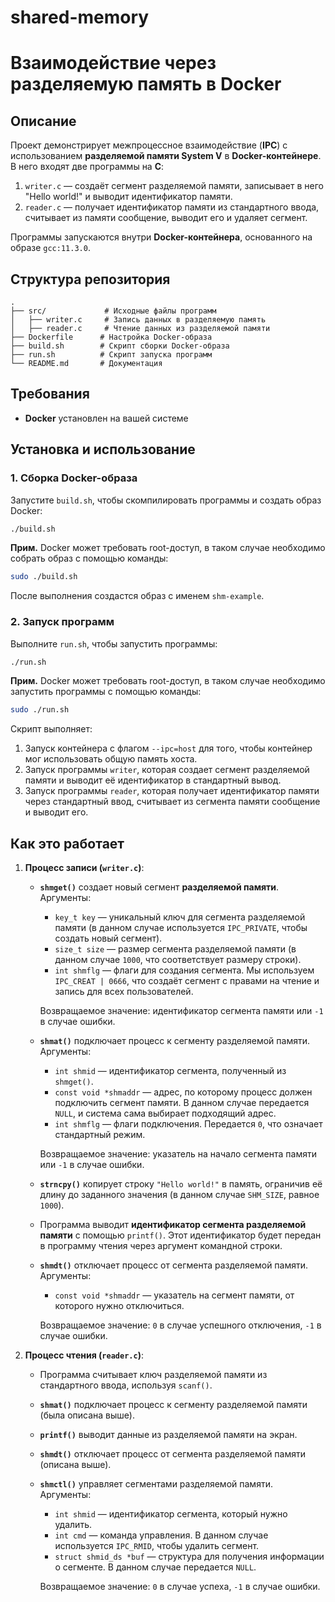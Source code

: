 # shared-memory
# Взаимодействие через разделяемую память в Docker

## Описание
Проект демонстрирует межпроцессное взаимодействие (**IPC**) с использованием **разделяемой памяти System V** в **Docker-контейнере**. В него входят две программы на **C**:

1. `writer.c` — создаёт сегмент разделяемой памяти, записывает в него "Hello world!" и выводит идентификатор памяти.
2. `reader.c` — получает идентификатор памяти из стандартного ввода, считывает из памяти сообщение, выводит его и удаляет сегмент.

Программы запускаются внутри **Docker-контейнера**, основанного на образе `gcc:11.3.0`.

## Структура репозитория
```
.
├── src/             # Исходные файлы программ
│   ├── writer.c     # Запись данных в разделяемую память
│   ├── reader.c     # Чтение данных из разделяемой памяти
├── Dockerfile      # Настройка Docker-образа
├── build.sh        # Скрипт сборки Docker-образа
├── run.sh          # Скрипт запуска программ
└── README.md       # Документация
```

## Требования
- **Docker** установлен на вашей системе

## Установка и использование

### 1. Сборка Docker-образа
Запустите `build.sh`, чтобы скомпилировать программы и создать образ Docker:
```sh
./build.sh
```
**Прим.** Docker может требовать root-доступ, в таком случае необходимо собрать образ с помощью команды:
```sh
sudo ./build.sh
```
После выполнения создастся образ с именем `shm-example`.

### 2. Запуск программ
Выполните `run.sh`, чтобы запустить программы:
```sh
./run.sh
```
**Прим.** Docker может требовать root-доступ, в таком случае необходимо запустить программы с помощью команды:
```sh
sudo ./run.sh
```
Скрипт выполняет:
1. Запуск контейнера с флагом `--ipc=host` для того, чтобы контейнер мог использовать общую память хоста.
2. Запуск программы `writer`, которая создает сегмент разделяемой памяти и выводит её идентификатор в стандартный вывод.
3. Запуск программы `reader`, которая получает идентификатор памяти через стандартный ввод, считывает из сегмента памяти сообщение и выводит его.

## Как это работает

1. **Процесс записи (`writer.c`)**:
   - **`shmget()`** создает новый сегмент **разделяемой памяти**.  
     Аргументы:
     - `key_t key` — уникальный ключ для сегмента разделяемой памяти (в данном случае используется `IPC_PRIVATE`, чтобы создать новый сегмент).
     - `size_t size` — размер сегмента разделяемой памяти (в данном случае `1000`, что соответствует размеру строки).
     - `int shmflg` — флаги для создания сегмента. Мы используем `IPC_CREAT | 0666`, что создаёт сегмент с правами на чтение и запись для всех пользователей.
     
     
     Возвращаемое значение: идентификатор сегмента памяти или `-1` в случае ошибки.

   - **`shmat()`** подключает процесс к сегменту разделяемой памяти.  
     Аргументы:
     - `int shmid` — идентификатор сегмента, полученный из `shmget()`.
     - `const void *shmaddr` — адрес, по которому процесс должен подключить сегмент памяти. В данном случае передается `NULL`, и система сама выбирает подходящий адрес.
     - `int shmflg` — флаги подключения. Передается `0`, что означает стандартный режим.
     
     
     Возвращаемое значение: указатель на начало сегмента памяти или `-1` в случае ошибки.

   - **`strncpy()`** копирует строку `"Hello world!"` в память, ограничив её длину до заданного значения (в данном случае `SHM_SIZE`, равное `1000`).  
   
   - Программа выводит **идентификатор сегмента разделяемой памяти** с помощью `printf()`. Этот идентификатор будет передан в программу чтения через аргумент командной строки.

   - **`shmdt()`**  отключает процесс от сегмента разделяемой памяти.  
     Аргументы:
     - `const void *shmaddr` — указатель на сегмент памяти, от которого нужно отключиться.


     Возвращаемое значение: `0` в случае успешного отключения, `-1` в случае ошибки.

2. **Процесс чтения (`reader.c`)**:
   - Программа считывает ключ разделяемой памяти из стандартного ввода, используя `scanf()`.

   - **`shmat()`**  подключает процесс к сегменту разделяемой памяти (была описана выше).  
     
   - **`printf()`**  выводит данные из разделяемой памяти на экран.  
     
   - **`shmdt()`**  отключает процесс от сегмента разделяемой памяти (описана выше).  
     
   - **`shmctl()`** управляет сегментами разделяемой памяти.  
     Аргументы:
     - `int shmid` — идентификатор сегмента, который нужно удалить.
     - `int cmd` — команда управления. В данном случае используется `IPC_RMID`, чтобы удалить сегмент.
     - `struct shmid_ds *buf` — структура для получения информации о сегменте. В данном случае передается `NULL`.
     
     
     Возвращаемое значение: `0` в случае успеха, `-1` в случае ошибки.